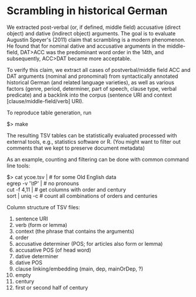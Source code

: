 # Scrambling in historical German

We extracted post-verbal (or, if defined, middle field) accusative (direct object) and dative (indirect object) arguments.
The goal is to evaluate Augustin Speyer's (2011) claim that scrambling is a modern phenomenon.
He found that for nominal dative and accusative arguments in the middle-field, DAT>ACC was the predominant word order in the 14th, and subsequently, ACC>DAT became more acceptable.

To verify this claim, we extract all cases of postverbal/middle field ACC and DAT arguments (nominal and pronominal) from syntactically annotated historical German (and related language varieties),
as well as various factors (genre, period, determiner, part of speech, clause type, verbal predicate) and a backlink into the corpus (sentence URI and context [clause/middle-field/verb] URI).

To reproduce table generation, run

  $> make

The resulting TSV tables can be statistically evaluated processed with external tools, e.g., statistics software or R.
(You might want to filter out comments that we kept to preserve document metadata)

As an example, counting and filtering can be done with common command line tools:

  $> cat ycoe.tsv |   # for some Old English data \
     egrep -v '\tP' | # no pronouns \
     cut -f 4,11 |    # get columns with order and century  \
     sort | uniq -c   # count all combinations of orders and centuries

Column structure of TSV files:

1. sentence URI
2. verb (form or lemma)
3. context (the phrase that contains the arguments)
4. order
5. accusative determiner (POS; for articles also form or lemma)
6. accusative POS (of head word)
7. dative determiner
8. dative POS
9. clause linking/embedding (main, dep, mainOrDep, ?)
10. empty
11. century
12. first or second half of century
